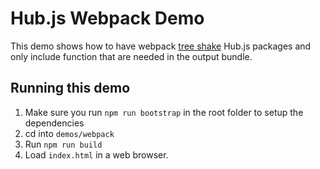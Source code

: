 # Hub.js Webpack Demo

This demo shows how to have webpack [tree shake](https://rollupjs.org/guide/en#tree-shaking) Hub.js packages and only include function that are needed in the output bundle.

## Running this demo

1. Make sure you run `npm run bootstrap` in the root folder to setup the dependencies
1. cd into `demos/webpack`
1. Run `npm run build`
1. Load `index.html` in a web browser.
